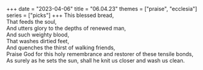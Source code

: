 +++
date = "2023-04-06"
title = "06.04.23"
themes = ["praise", "ecclesia"]
series = ["picks"]
+++
This blessed bread,  
That feeds the soul,  
And utters glory to the depths of renewed man,  
And such weighty blood,  
That washes dirtied feet,  
And quenches the thirst of walking friends,  
Praise God for this holy remembrance and restorer of these tensile bonds,  
As surely as he sets the sun, shall he knit us closer and wash us clean.
